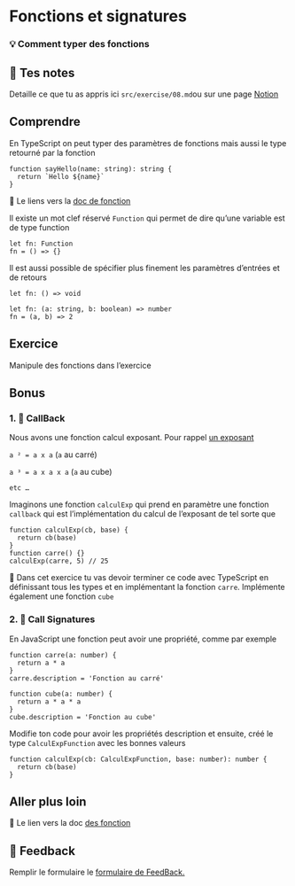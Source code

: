 # Fonctions et signatures

### 💡 Comment typer des fonctions

## 📝 Tes notes

Detaille ce que tu as appris ici
`src/exercise/08.md`ou sur une page [Notion](https://go.mikecodeur.com/course-notes-template)

## Comprendre

En TypeScript on peut typer des paramètres de fonctions mais aussi le type
retourné par la fonction

```tsx
function sayHello(name: string): string {
  return `Hello ${name}`
}
```

📑 Le liens vers la
[doc de fonction](https://www.typescriptlang.org/docs/handbook/2/functions.html)

Il existe un mot clef réservé `Function` qui permet de dire qu’une variable est
de type function

```tsx
let fn: Function
fn = () => {}
```

Il est aussi possible de spécifier plus finement les paramètres d’entrées et de
retours

```tsx
let fn: () => void

let fn: (a: string, b: boolean) => number
fn = (a, b) => 2
```

## Exercice

Manipule des fonctions dans l’exercice

## Bonus

### 1. 🚀 CallBack

Nous avons une fonction calcul exposant. Pour rappel
[un exposant](<https://fr.wikipedia.org/wiki/Exposant_(math%C3%A9matiques)>)

`a ² = a x a` (`a` au carré)

`a ³ = a x a x a` (`a` au cube)

`etc …`

Imaginons une fonction `calculExp` qui prend en paramètre une fonction
`callback` qui est l’implémentation du calcul de l’exposant de tel sorte que

```tsx
function calculExp(cb, base) {
  return cb(base)
}
function carre() {}
calculExp(carre, 5) // 25
```

🐶 Dans cet exercice tu vas devoir terminer ce code avec TypeScript en
définissant tous les types et en implémentant la fonction `carre`. Implémente
également une fonction `cube`

### 2. 🚀 **Call Signatures**

En JavaScript une fonction peut avoir une propriété, comme par exemple

```tsx
function carre(a: number) {
  return a * a
}
carre.description = 'Fonction au carré'

function cube(a: number) {
  return a * a * a
}
cube.description = 'Fonction au cube'
```

Modifie ton code pour avoir les propriétés description et ensuite, créé le type
`CalculExpFunction` avec les bonnes valeurs

```tsx
function calculExp(cb: CalculExpFunction, base: number): number {
  return cb(base)
}
```

## Aller plus loin

📑 Le lien vers la doc
[des fonction](https://www.typescriptlang.org/docs/handbook/2/functions.html)

## 🐜 Feedback

Remplir le formulaire le
[formulaire de FeedBack.](https://go.mikecodeur.com/cours-react-avis?entry.1912869708=TypeScript%20PRO&entry.1430994900=2.Les%20Fondamentaux&entry.533578441=01%20Les%20fonctions)
